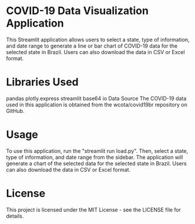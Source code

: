 # COVID-19 Data Visualization Application
This Streamlit application allows users to select a state, type of information, and date range to generate a line or bar chart of COVID-19 data for the selected state in Brazil. Users can also download the data in CSV or Excel format.

# Libraries Used
pandas
plotly.express
streamlit
base64
io
Data Source
The COVID-19 data used in this application is obtained from the wcota/covid19br repository on GitHub.

# Usage
To use this application, run the "streamlit run load.py". Then, select a state, type of information, and date range from the sidebar. The application will generate a chart of the selected data for the selected state in Brazil. Users can also download the data in CSV or Excel format.

# License
This project is licensed under the MIT License - see the LICENSE file for details.